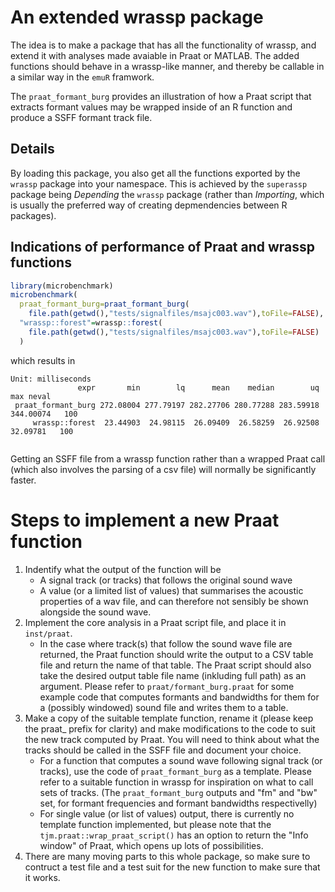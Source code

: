 # An extended wrassp package

The idea is to make a package that has all the functionality of wrassp, and extend it with analyses made avaiable in Praat or MATLAB. The added functions should behave in a wrassp-like manner, and thereby be callable in a similar way in the `emuR` framwork.

The `praat_formant_burg` provides an illustration of how a Praat script that extracts formant values may be wrapped inside of an R function and produce a SSFF formant track file. 

## Details
By loading this package, you also get all the functions exported by the `wrassp` package into your namespace. This is achieved by the `superassp` package being *Depending*  the `wrassp` package (rather than *Importing*, which is usually the preferred way of creating depmendencies between R packages).

## Indications of performance of Praat and wrassp functions


```r
library(microbenchmark)
microbenchmark(
  praat_formant_burg=praat_formant_burg(
    file.path(getwd(),"tests/signalfiles/msajc003.wav"),toFile=FALSE),
  "wrassp::forest"=wrassp::forest(
    file.path(getwd(),"tests/signalfiles/msajc003.wav"),toFile=FALSE)
  )

```

which results in 

```
Unit: milliseconds
               expr       min        lq      mean    median        uq       max neval
 praat_formant_burg 272.08004 277.79197 282.27706 280.77288 283.59918 344.00074   100
     wrassp::forest  23.44903  24.98115  26.09409  26.58259  26.92508  32.09781   100
             
```
Getting an SSFF file from a wrassp function rather than a wrapped Praat call (which also involves the parsing of a csv file) will normally be significantly faster.

# Steps to implement a new Praat function

1. Indentify what the output of the function will be
    * A signal track (or tracks) that follows the original sound wave
    * A value (or a limited list of values) that summarises the acoustic properties of a wav file, and can therefore not sensibly be shown alongside the sound wave.
2. Implement the core analysis in a Praat script file, and place it in `inst/praat`.
    * In the case where track(s) that follow the sound wave file are returned, the Praat function should write the output to a CSV table file and return the name of that table. The Praat script should also take the desired output table file name (inkluding full path) as an argument. Please refer to `praat/formant_burg.praat` for some example code that computes formants and bandwidths for them for a (possibly windowed) sound file and writes them to a table.
3. Make a copy of the suitable template function, rename it (please keep the praat_ prefix for clarity) and make modifications to the code to suit the new track computed by Praat. You will need to think about what the tracks should be called in the SSFF file and document your choice.
    * For a function that computes a sound wave following signal track (or tracks), use the code of `praat_formant_burg` as a template. Please refer to a suitable function in wrassp for inspiration on what to call sets of tracks. (The `praat_formant_burg` outputs and "fm" and "bw" set, for formant frequencies and formant bandwidths respectivelly)
    * For single value (or list of values) output, there is currently no template function implemented, but please note that the `tjm.praat::wrap_praat_script()` has an option to return the "Info window" of Praat, which opens up lots of possibilities.
4. There are many moving parts to this whole package, so make sure to contruct a test file and a test suit for the new function to make sure that it works. 